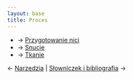 ```yaml
---
layout: base
title: Proces
---
```


- → [Przygotowanie nici](/proces/przygotowanie-nici)
- → [Snucie](/proces/snucie)
- → [Tkanie](/proces/tkanie)

← [Narzędzia](/narzedzia/) | [Słowniczek i bibliografia](/slowniczek-i-bibliografia/) →